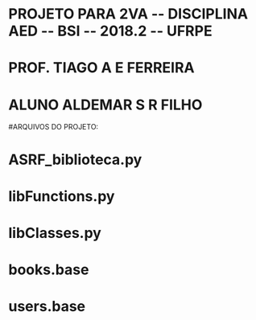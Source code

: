 # PROJETO PARA 2VA -- DISCIPLINA AED -- BSI -- 2018.2 -- UFRPE
# PROF. TIAGO A E FERREIRA
# ALUNO ALDEMAR S R FILHO

#ARQUIVOS DO PROJETO:
# #
# ASRF_biblioteca.py
# libFunctions.py
# libClasses.py
# books.base
# users.base
